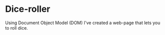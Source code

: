 # Dice-roller
Using Document Object Model (DOM) I've created a web-page that lets you to roll dice.
